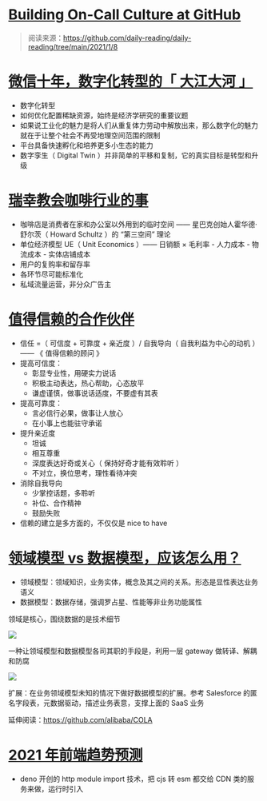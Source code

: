 # [Building On-Call Culture at GitHub](https://github.blog/2021-01-06-building-on-call-culture-at-github/)

> 阅读来源：https://github.com/daily-reading/daily-reading/tree/main/2021/1/8

# [微信十年，数字化转型的「 大江大河 」](https://mp.weixin.qq.com/s/lHs-Q-qYeY-xOMhlI1MrCQ)

- 数字化转型
- 如何优化配置稀缺资源，始终是经济学研究的重要议题
- 如果说工业化的魅力是将人们从重复体力劳动中解放出来，那么数字化的魅力就在于让整个社会不再受地理空间范围的限制
- 平台具备快速孵化和培养更多小生态的能力
- 数字孪生（ Digital Twin ）并非简单的平移和复制，它的真实目标是转型和升级

# [瑞幸教会咖啡行业的事](https://mp.weixin.qq.com/s/g2aiR-Kb6hv9mT3gAg-CSQ)

- 咖啡店是消费者在家和办公室以外用到的临时空间 —— 星巴克创始人霍华德·舒尔茨（ Howard Schultz ）的 “第三空间” 理论
- 单位经济模型 UE（ Unit Economics ）—— 日销额 × 毛利率 - 人力成本 - 物流成本 - 实体店铺成本
- 用户的复购率和留存率
- 各环节尽可能标准化
- 私域流量运营，非分众广告主

# [值得信赖的合作伙伴](https://mp.weixin.qq.com/s/uCH2wnrpQvdFf97ICSaXAA)

- 信任 =（ 可信度 + 可靠度 + 亲近度 ）/ 自我导向（ 自我利益为中心的动机 ） —— 《 值得信赖的顾问 》
- 提高可信度：
    - 彰显专业性，用硬实力说话
    - 积极主动表达，热心帮助，心态放平
    - 谦虚谨慎，做事说话适度，不要虚有其表
- 提高可靠度：
    - 言必信行必果，做事让人放心
    - 在小事上也能驻守承诺
- 提升亲近度
    - 坦诚
    - 相互尊重
    - 深度表达好奇或关心（ 保持好奇才能有效聆听 ）
    - 不对立，换位思考，理性看待冲突
- 消除自我导向
    - 少掌控话题，多聆听
    - 补位、合作精神
    - 鼓励失败
- 信赖的建立是多方面的，不仅仅是 nice to have

# [领域模型 vs 数据模型，应该怎么用？](https://mp.weixin.qq.com/s/Wt2Fssm8kd8b8evVD9aujA)

- 领域模型：领域知识，业务实体，概念及其之间的关系。形态是显性表达业务语义
- 数据模型：数据存储，强调罗占星、性能等非业务功能属性

领域是核心，围绕数据的是技术细节

![](https://mmbiz.qpic.cn/mmbiz_jpg/Z6bicxIx5naKibkYRKlteh0EeWBbhYkdEmCpIBgUiav8ka7JnxyqOPH1RhHeUx2TGicia1CtpbsUx6dLHu4CcFiaJcOg/640)

一种让领域模型和数据模型各司其职的手段是，利用一层 gateway 做转译、解耦和防腐

![](https://mmbiz.qpic.cn/mmbiz_jpg/Z6bicxIx5naKibkYRKlteh0EeWBbhYkdEmh5uicbPolPicNFmmgGj2oORRKiaoBkzXdsyqcEclvSyqclmIXvZ8D62oA/640)

扩展：在业务领域模型未知的情况下做好数据模型的扩展。参考 Salesforce 的匿名字段表，元数据驱动，描述业务表意，支撑上面的 SaaS 业务

延伸阅读：https://github.com/alibaba/COLA

# [2021 年前端趋势预测](https://mp.weixin.qq.com/s/OAKvV3HHkIEnzXdvuiCkuA)

- deno 开创的 http module import 技术，把 cjs 转 esm 都交给 CDN 类的服务来做，运行时引入
